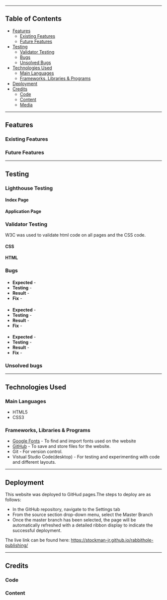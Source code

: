 - - - 

## Table of Contents

* [Features](#features)
    * [Existing Features](#existing-features)
    * [Future Features](#future-features)
* [Testing](#testing)
    * [Validator Testing](#validator-testing)
    * [Bugs](#bugs)
    * [Unsolved Bugs](#unsolved-bugs)
* [Technologies Used](#technologies-used)
  * [Main Languages](#main-languages)
  * [Frameworks, Libraries & Programs](#frameworks-libraries--programs)
* [Deployment](#deployment)
* [Credits](#credits)
  * [Code](#code)
  * [Content](#content)
  * [Media](#media)
  
- - - 


## Features

### Existing Features


### Future Features


---

## Testing


### Lighthouse Testing


#### Index Page


#### Application Page


### Validator Testing

W3C was used to validate html code on all pages and the CSS code. 

#### CSS


#### HTML



### Bugs

#### 
  * **Expected** - 
  * **Testing** - 
  * **Result** - 
  * **Fix** - 

  #### 
  * **Expected** -
  * **Testing** - 
  * **Result** - 
  * **Fix** - 

  #### 
  * **Expected** - 
  * **Testing** - 
  * **Result** - 
  * **Fix** - 

### Unsolved bugs
 
---

## Technologies Used

### Main Languages
  * HTML5
  * CSS3

### Frameworks, Libraries & Programs
  * [Google Fonts](https://fonts.google.com/) - To find and import fonts used on the website
  * [GitHub](https://github.com/) - To save and store files for the website.
  * Git - For version control.
  * Vistual Studio Code(desktop) - For testing and experimenting with code and different layouts. 

---

## Deployment

This website was deployed to GitHud pages.The steps to deploy are as follows:
  * In the GitHub repository, navigate to the Settings tab
  * From the source section drop-down menu, select the Master Branch
  * Once the master branch has been selected, the page will be automatically   refreshed with a detailed ribbon display to indicate the successful deployment.

  The live link can be found here: https://stockman-jr.github.io/rabbithole-publishing/

---

## Credits

### Code



### Content
